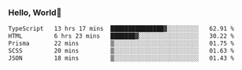 
### Hello, World🐤

<!--START_SECTION:waka-->

```txt
TypeScript   13 hrs 17 mins  ███████████████▓░░░░░░░░░   62.91 %
HTML         6 hrs 23 mins   ███████▓░░░░░░░░░░░░░░░░░   30.22 %
Prisma       22 mins         ▒░░░░░░░░░░░░░░░░░░░░░░░░   01.75 %
SCSS         20 mins         ▒░░░░░░░░░░░░░░░░░░░░░░░░   01.63 %
JSON         18 mins         ▒░░░░░░░░░░░░░░░░░░░░░░░░   01.43 %
```

<!--END_SECTION:waka-->
